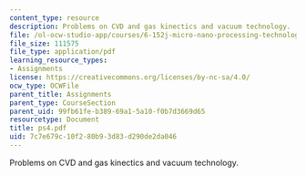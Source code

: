 ```yaml
---
content_type: resource
description: Problems on CVD and gas kinectics and vacuum technology.
file: /ol-ocw-studio-app/courses/6-152j-micro-nano-processing-technology-fall-2005/7c7e679c10f280b93d83d290de2da046_ps4.pdf
file_size: 111575
file_type: application/pdf
learning_resource_types:
- Assignments
license: https://creativecommons.org/licenses/by-nc-sa/4.0/
ocw_type: OCWFile
parent_title: Assignments
parent_type: CourseSection
parent_uid: 99fb61fe-b389-69a1-5a10-f0b7d3669d65
resourcetype: Document
title: ps4.pdf
uid: 7c7e679c-10f2-80b9-3d83-d290de2da046
---
```

Problems on CVD and gas kinectics and vacuum technology.